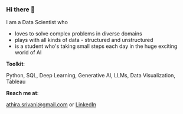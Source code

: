 ### Hi there 👋

I am a Data Scientist who
- loves to solve complex problems in diverse domains
- plays with all kinds of data - structured and unstructured
- is a student who's taking small steps each day in the huge exciting world of AI

**Toolkit**:

Python, SQL, Deep Learning, Generative AI, LLMs, Data Visualization, Tableau

**Reach me at**: 

[athira.srivani@gmail.com](mailto:athira.srivani@gmail.com) or [LinkedIn](https://www.linkedin.com/in/athira-srivani/)
